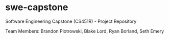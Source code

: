 # swe-capstone
Software Engineering Capstone (CS451R) - Project Repository 

Team Members: Brandon Piotrowski, Blake Lord, Ryan Borland, Seth Emery
